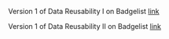 Version 1 of Data Reusability I on Badgelist  [link](https://github.com/Orthogonal-Research-Lab/Models-for-Data-Reuse/blob/master/Education/Digital%20Badges/data-reusablity-I-v1.png)

Version 1 of Data Reusability II on Badgelist  [link](https://github.com/Orthogonal-Research-Lab/Models-for-Data-Reuse/blob/master/Education/Digital%20Badges/data-reusability-II-v1.png)
